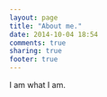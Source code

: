 ```yaml
---
layout: page
title: "About me."
date: 2014-10-04 18:54
comments: true
sharing: true
footer: true
---
```


I am what I am.
